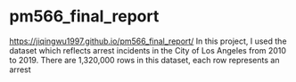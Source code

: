 # pm566_final_report
https://jiqingwu1997.github.io/pm566_final_report/
In this project, I used the dataset which reflects arrest incidents in the City of Los Angeles from 2010 to 2019. There are 1,320,000 rows in this dataset, each row represents an arrest 